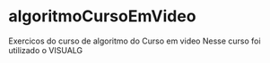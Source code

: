 # algoritmoCursoEmVideo
Exercicos do curso de algoritmo do Curso em video 
Nesse curso foi utilizado o VISUALG